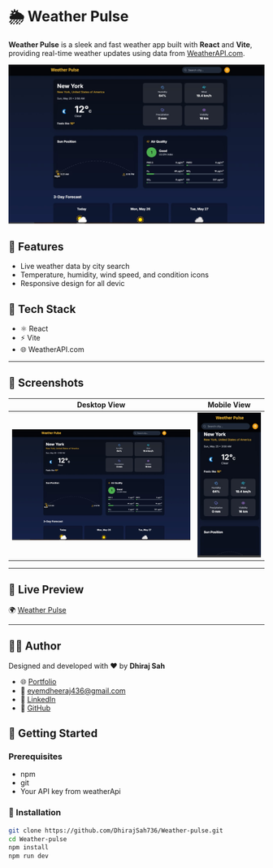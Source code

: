# 🌦️ Weather Pulse

**Weather Pulse** is a sleek and fast weather app built with **React** and **Vite**, providing real-time weather updates using data from [WeatherAPI.com](https://www.weatherapi.com/).

![Preview](./src/image/weatherPulse(Desktop).jpg)

## 🚀 Features

- Live weather data by city search
- Temperature, humidity, wind speed, and condition icons
- Responsive design for all devic

## 🔧 Tech Stack

- ⚛️ React
- ⚡ Vite
- 🌐 WeatherAPI.com

---

## 📸 Screenshots

| Desktop View | Mobile View |
|--------------|-------------|
| ![Desktop](./src/image/weatherPulse(Desktop).jpg) | ![Mobile](./src/image/WeatherPulse(Mobile).jpg) |

---

## 📸 Live Preview

🌍 [Weather Pulse](https://weather-pulse-one.vercel.app)  

---

## 🧑‍💻 Author

Designed and developed with ❤️ by **Dhiraj Sah**

- 🌐 [Portfolio](https://www.dhirajsah99.com.np)
- 📧 eyemdheeraj436@gmail.com
- 💼 [LinkedIn](https://www.linkedin.com/in/dhiraj-sah-7a3522220/)
- 🐙 [GitHub](https://github.com/DhirajSah736)

## 🧪 Getting Started

### Prerequisites

- npm
- git 
- Your API key from weatherApi

### 🔧 Installation

```bash
git clone https://github.com/DhirajSah736/Weather-pulse.git
cd Weather-pulse
npm install
npm run dev